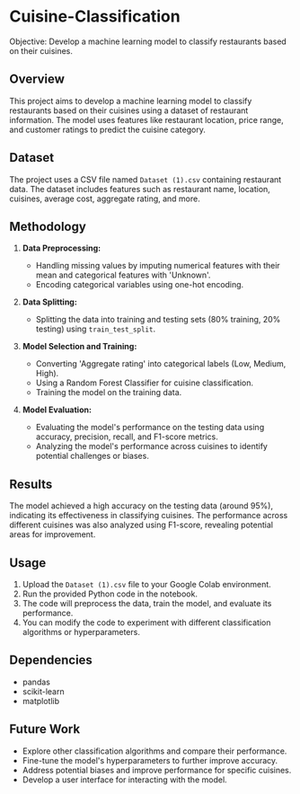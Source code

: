 # Cuisine-Classification
Objective: Develop a machine learning model to classify restaurants based on their cuisines.

## Overview

This project aims to develop a machine learning model to classify restaurants based on their cuisines using a dataset of restaurant information. The model uses features like restaurant location, price range, and customer ratings to predict the cuisine category.

## Dataset

The project uses a CSV file named `Dataset (1).csv` containing restaurant data. The dataset includes features such as restaurant name, location, cuisines, average cost, aggregate rating, and more.

## Methodology

1. **Data Preprocessing:**
   - Handling missing values by imputing numerical features with their mean and categorical features with 'Unknown'.
   - Encoding categorical variables using one-hot encoding.

2. **Data Splitting:**
   - Splitting the data into training and testing sets (80% training, 20% testing) using `train_test_split`.

3. **Model Selection and Training:**
   - Converting 'Aggregate rating' into categorical labels (Low, Medium, High).
   - Using a Random Forest Classifier for cuisine classification.
   - Training the model on the training data.

4. **Model Evaluation:**
   - Evaluating the model's performance on the testing data using accuracy, precision, recall, and F1-score metrics.
   - Analyzing the model's performance across cuisines to identify potential challenges or biases.

## Results

The model achieved a high accuracy on the testing data (around 95%), indicating its effectiveness in classifying cuisines. The performance across different cuisines was also analyzed using F1-score, revealing potential areas for improvement.

## Usage

1. Upload the `Dataset (1).csv` file to your Google Colab environment.
2. Run the provided Python code in the notebook.
3. The code will preprocess the data, train the model, and evaluate its performance.
4. You can modify the code to experiment with different classification algorithms or hyperparameters.

## Dependencies

- pandas
- scikit-learn
- matplotlib

## Future Work

- Explore other classification algorithms and compare their performance.
- Fine-tune the model's hyperparameters to further improve accuracy.
- Address potential biases and improve performance for specific cuisines.
- Develop a user interface for interacting with the model.
